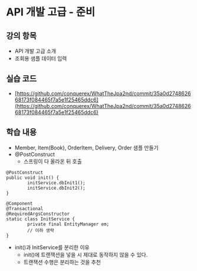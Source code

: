# API 개발 고급 - 준비

## 강의 항목

* API 개발 고급 소개
* 조회용 샘플 데이터 입력

## 실습 코드

* [https://github.com/conquerex/WhatTheJpa2nd/commit/35a0d274862668173f084465f7a5e1f25465ddc6](https://github.com/conquerex/WhatTheJpa2nd/commit/35a0d274862668173f084465f7a5e1f25465ddc6)

## 학습 내용

* Member, Item\(Book\), OrderItem, Delivery, Order 샘플 만들기
* @PostConstruct
  * 스프링이 다 올라온 뒤 호출

```text
@PostConstruct
public void init() {
        initService.dbInit1();
        initService.dbInit2();
}

@Component
@Transactional
@RequiredArgsConstructor
static class InitService {
        private final EntityManager em;
        // 이하 생략
}
```

* init\(\)과 InitService를 분리한 이유
  * init\(\)에 트랜잭션을 넣을 시 제대로 동작하지 않을 수 있다.
  * 트랜잭션 수행은 분리하는 것을 추천

